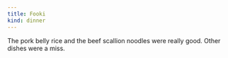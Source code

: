 ```yaml
---
title: Fooki
kind: dinner
---
```

The pork belly rice and the beef scallion noodles were really good. Other dishes were a miss.
